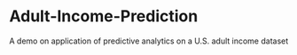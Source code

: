 # Adult-Income-Prediction
A demo on application of predictive analytics on a U.S. adult income dataset

